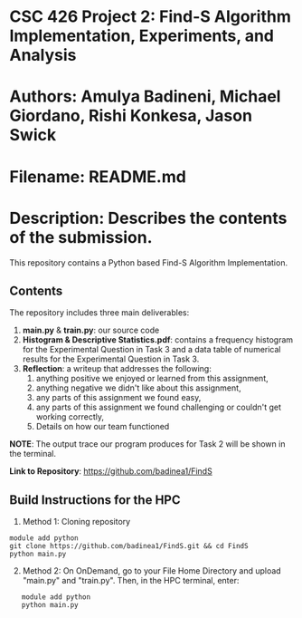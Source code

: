 # CSC 426 Project 2: Find-S Algorithm Implementation, Experiments, and Analysis
# Authors: Amulya Badineni, Michael Giordano, Rishi Konkesa, Jason Swick
# Filename: README.md
# Description: Describes the contents of the submission.

This repository contains a Python based Find-S Algorithm Implementation.

## Contents
The repository includes three main deliverables:
  1. **main.py** & **train.py**: our source code 
  2. **Histogram & Descriptive Statistics.pdf**: contains a frequency histogram for the Experimental Question in Task 3 and a data table of numerical results for the Experimental Question in Task 3.
  3. **Reflection**: a writeup that addresses the following:
       1. anything positive we enjoyed or learned from this assignment,
       2. anything negative we didn't like about this assignment,
       3. any parts of this assignment we found easy,
       4. any parts of this assignment we found challenging or couldn't get working correctly,
       5. Details on how our team functioned

**NOTE**: The output trace our program produces for Task 2 will be shown in the terminal.

**Link to Repository**: https://github.com/badinea1/FindS
     
## Build Instructions for the HPC
1. Method 1: Cloning repository

```
module add python
git clone https://github.com/badinea1/FindS.git && cd FindS
python main.py

```


2. Method 2: 
On OnDemand, go to your File Home Directory and upload "main.py" and "train.py". Then, in the HPC terminal, enter: 

``` 
   module add python
   python main.py
```


